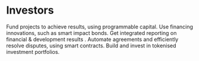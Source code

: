 # Investors

Fund projects to achieve results, using programmable capital. Use financing innovations, such as smart impact bonds. Get integrated reporting on financial & development results . Automate agreements and efficiently resolve disputes, using smart contracts. Build and invest in tokenised investment portfolios.


